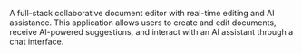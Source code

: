 A full-stack collaborative document editor with real-time editing and AI assistance. This application allows users to create and edit documents, receive AI-powered suggestions, and interact with an AI assistant through a chat interface.